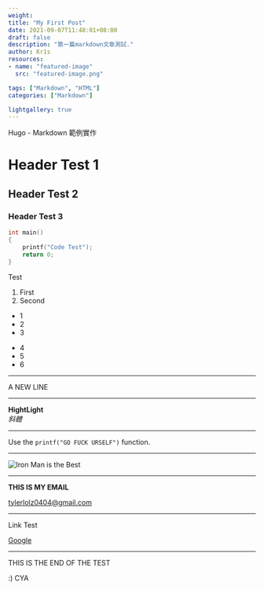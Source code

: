 ```yaml
---
weight:
title: "My First Post"
date: 2021-09-07T11:48:01+08:00
draft: false
description: "第一篇markdown文章測試."
author: Kr1s
resources:
- name: "featured-image"
  src: "featured-image.png"

tags: ["Markdown", "HTML"]
categories: ["Markdown"]

lightgallery: true
---
```


Hugo - Markdown 範例實作 

<!--more-->


# Header Test 1
## Header Test 2
### Header Test 3

```c
int main()
{
    printf("Code Test");
    return 0;
}
``` 

Test

1. First
2. Second 

 - 1
 - 2
 - 3

* 4
* 5
* 6

---

A NEW LINE

---

__HightLight__         
_斜體_

---

Use the `printf("GO FUCK URSELF")` function.

---

![Iron Man is the Best](https://www.redwolf.in/image/catalog/artwork-Images/mens/iron-man-mask-design-image'.png)

---

 **THIS IS MY EMAIL**

<tylerlolz0404@gmail.com>  

---

Link Test

[Google][]

[Google]: https://google.com/
---

THIS IS THE END OF THE TEST

:) CYA

